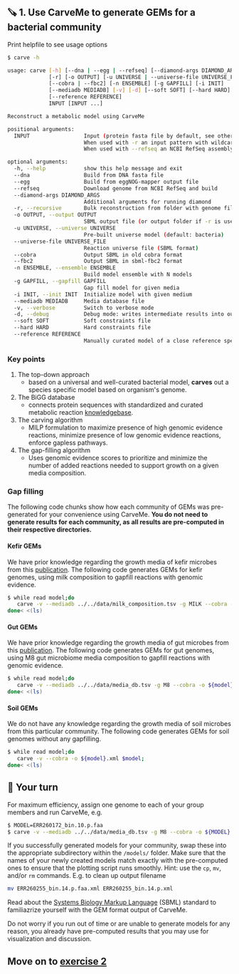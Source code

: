 ## 🪚 1. Use CarveMe to generate GEMs for a bacterial community

Print helpfile to see usage options
```bash
$ carve -h

usage: carve [-h] [--dna | --egg | --refseq] [--diamond-args DIAMOND_ARGS]
             [-r] [-o OUTPUT] [-u UNIVERSE | --universe-file UNIVERSE_FILE]
             [--cobra | --fbc2] [-n ENSEMBLE] [-g GAPFILL] [-i INIT]
             [--mediadb MEDIADB] [-v] [-d] [--soft SOFT] [--hard HARD]
             [--reference REFERENCE]
             INPUT [INPUT ...]

Reconstruct a metabolic model using CarveMe

positional arguments:
  INPUT                 Input (protein fasta file by default, see other options for details).
                        When used with -r an input pattern with wildcards can also be used.
                        When used with --refseq an NCBI RefSeq assembly accession is expected.

optional arguments:
  -h, --help            show this help message and exit
  --dna                 Build from DNA fasta file
  --egg                 Build from eggNOG-mapper output file
  --refseq              Download genome from NCBI RefSeq and build
  --diamond-args DIAMOND_ARGS
                        Additional arguments for running diamond
  -r, --recursive       Bulk reconstruction from folder with genome files
  -o OUTPUT, --output OUTPUT
                        SBML output file (or output folder if -r is used)
  -u UNIVERSE, --universe UNIVERSE
                        Pre-built universe model (default: bacteria)
  --universe-file UNIVERSE_FILE
                        Reaction universe file (SBML format)
  --cobra               Output SBML in old cobra format
  --fbc2                Output SBML in sbml-fbc2 format
  -n ENSEMBLE, --ensemble ENSEMBLE
                        Build model ensemble with N models
  -g GAPFILL, --gapfill GAPFILL
                        Gap fill model for given media
  -i INIT, --init INIT  Initialize model with given medium
  --mediadb MEDIADB     Media database file
  -v, --verbose         Switch to verbose mode
  -d, --debug           Debug mode: writes intermediate results into output files
  --soft SOFT           Soft constraints file
  --hard HARD           Hard constraints file
  --reference REFERENCE
                        Manually curated model of a close reference species.
```

### Key points

1. The top-down approach
   - based on a universal and well-curated bacterial model, **carves** out a species specific model based on organism's genome.
2. The BiGG database
   - connects protein sequences with standardized and curated metabolic reaction [knowledgebase](http://bigg.ucsd.edu/).
3. The carving algorithm
   - MILP formulation to maximize presence of high genomic evidence reactions, minimize presence of low genomic evidence reactions, enforce gapless pathways.
4. The gap-filling algorithm
   - Uses genomic evidence scores to prioritize and minimize the number of added reactions needed to support growth on a given media composition.

### Gap filling

The following code chunks show how each community of GEMs was pre-generated for your convenience using CarveMe. **You do not need to generate results for each community, as all results are pre-computed in their respective directories.**

#### Kefir GEMs
We have prior knowledge regarding the growth media of kefir microbes from this [publication](https://www.nature.com/articles/s41564-020-00816-5). The following code generates GEMs for kefir genomes, using milk composition to gapfill reactions with genomic evidence.
```bash
$ while read model;do 
   carve -v --mediadb ../../data/milk_composition.tsv -g MILK --cobra -o ${model}.xml $model;
done< <(ls)
```

#### Gut GEMs
We have prior knowledge regarding the growth media of gut microbes from this [publication](https://www.nature.com/articles/s41564-018-0123-9). The following code generates GEMs for gut genomes, using M8 gut microbiome media composition to gapfill reactions with genomic evidence.
```bash
$ while read model;do     
   carve -v --mediadb ../../data/media_db.tsv -g M8 --cobra -o ${model}.xml $model;
done< <(ls)
```

#### Soil GEMs
We do not have any knowledge regarding the growth media of soil microbes from this particular community. The following code generates GEMs for soil genomes without any gapfilling.
```bash
$ while read model;do     
   carve -v --cobra -o ${model}.xml $model;
done< <(ls)
```

## 🤔 Your turn

For maximum efficiency, assign one genome to each of your group members and run CarveMe, e.g.

```bash
$ MODEL=ERR260172_bin.10.p.faa
$ carve -v --mediadb ../../data/media_db.tsv -g M8 --cobra -o ${MODEL}.xml $MODEL
```

If you successfully generated models for your community, swap these into the appropriate subdirectory within the `/models/` folder. Make sure that the names of your newly created models match exactly with the pre-computed ones to ensure that the plotting script runs smoothly. Hint: use the `cp`, `mv`, and/or `rm` commands. E.g. to clean up output filename

```bash
mv ERR260255_bin.14.p.faa.xml ERR260255_bin.14.p.xml
```

Read about the [Systems Biology Markup Language](https://sbml.org/) (SBML) standard to familiazrize yourself with the GEM format output of CarveMe.

Do not worry if you run out of time or are unable to generate models for any reason, you already have pre-computed results that you may use for visualization and discussion.

## Move on to [exercise 2](https://github.com/franciscozorrilla/SymbNET/blob/main/scripts/2.plot_gut_model_summary.ipynb)
